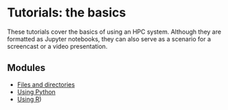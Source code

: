 # Tutorials: the basics

These tutorials cover the basics of using an HPC system.  Although
they are formatted as Jupyter notebooks, they can also serve as a
scenario for a screencast or a video presentation.


## Modules

  * [Files and directories](001_files_and_directories.ipynb)
  * [Using Python](005_running_python.ipynb)
  * [Using R](007_running_R.ipynb))
